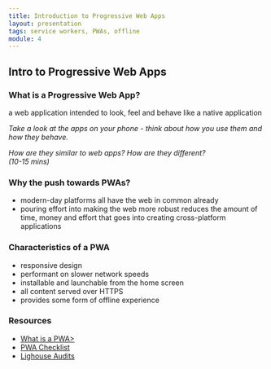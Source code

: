 ```yaml
---
title: Introduction to Progressive Web Apps
layout: presentation
tags: service workers, PWAs, offline
module: 4
---
```


<section>
  <h2>Intro to Progressive Web Apps</h2>
</section>

<section>
  <section>
    <h3>What is a Progressive Web App?</h3>
  </section>
  <section>
    <p>a web application intended to look, feel and behave like a native application</p>
  </section>
  <section>

  <p><i>Take a look at the apps on your phone - think about how you use them and how they behave.</i></p>

  <p><i>How are they similar to web apps? How are they different? <br />(10-15 mins)</i></p>
  </section>
</section>

<section>
  <h3>Why the push towards PWAs?</h3>
  <ul>
    <li>modern-day platforms all have the web in common already</li>
    <li>pouring effort into making the web more robust reduces the amount of time, money and effort that goes into creating cross-platform applications</li>
  </ul>
</section>

<section>
  <h3>Characteristics of a PWA</h3>
  <ul>
    <li>responsive design</li>
    <li>performant on slower network speeds</li>
    <li>installable and launchable from the home screen</li>
    <li>all content served over HTTPS</li>
    <li>provides some form of offline experience</li>
  </ul>
</section>

<section>
    <h3>Resources</h3>
    <ul>
      <li><a href="http://blog.ionic.io/what-is-a-progressive-web-app/">What is a PWA></a></li>
      <li><a href="https://developers.google.com/web/progressive-web-apps/checklist">PWA Checklist</a></li>
      <li><a href="https://developers.google.com/web/tools/lighthouse/">Lighouse Audits</a></li>
    </ul>
</section>